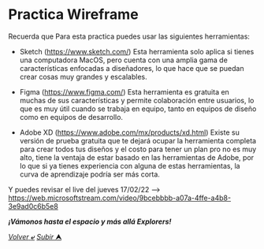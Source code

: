# Practica Wireframe

Recuerda que Para esta practica puedes usar las siguientes herramientas:

- Sketch (https://www.sketch.com/) Esta herramienta solo aplica si tienes una computadora MacOS, pero cuenta con una amplia gama de características enfocadas a diseñadores, lo que hace que se puedan crear cosas muy grandes y escalables.

- Figma (https://www.figma.com/) Esta herramienta es gratuita en muchas de sus características y permite colaboración entre usuarios, lo que es muy útil cuando se trabaja en equipo, tanto en equipos de diseño como en equipos de desarrollo.

- Adobe XD (https://www.adobe.com/mx/products/xd.html) Existe su versión de prueba gratuita que te dejará ocupar la herramienta completa para crear todos tus diseños y el costo para tener un plan pro no es muy alto, tiene la ventaja de estar basado en las herramientas de Adobe, por lo que si ya tienes experiencia con alguna de estas herramientas, la curva de aprendizaje podría ser más corta.

Y puedes revisar el live del jueves 17/02/22 --> https://web.microsoftstream.com/video/9bcebbbb-a07a-4ffe-a4b8-3e9ad0c6b5e8

***¡Vámonos hasta el espacio y más allá Explorers!***

[*Volver* **&ldca;**](/01%20-%20INTRO/README.md "Regresar a página anterior") 
[*Subir* **&#11165;**](# "Ir al título")
